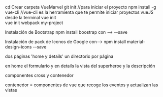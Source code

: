 cd Crear carpeta VueMarvel
git init //para iniciar el proyecto
npm install -g vue-cli //vue-cli es la herramienta que te permite iniciar proyectos vueJS desde la terminal
vue init    
vue init webpack my-project

Instalación de Bootstrap npm install boostrap con --> --save

Instalación de pack de Iconos de Google con--> npm install material-design-icons --save

dos páginas 'home y details' un directorio por página

en home el formulario y en details la vista del superheroe y la descripción

componentes cross y contenedor

contenedor = componentes de vue que recoge los eventos y actualizan las vistas 
